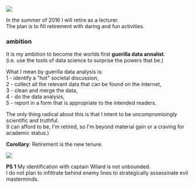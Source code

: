 
![](http://i.imgur.com/EUqpWPt.jpg)

In the summer of 2016 I will retire as a lecturer.  
The plan is to fill retirement with daring and fun activities.

### ambition
It is my ambition to become the worlds first **guerilla data annalist**.    
(i.e. use the tools of data science to surprise the powers that be.)

What I mean by guerilla data analysis is:   
1 - identify a "hot" societal discussion,  
2 - collect all the relevant data that can be found on the internet,  
3 - clean and merge the data,  
4 - do the data analysis,  
5 - report in a form that is appropriate to the intended readers.  

The only thing radical about this is that I intent to be uncompromisingly scientific and truthful.  
(I can afford to be, I'm retired, so I'm beyond material gain or a craving for academic status.)  

**Corollary**: Retirement is the new tenure.

![](http://i.imgur.com/Ikxwitb.jpg)

**PS 1** 
My identification with captain Wilard is not unbounded.  
I do not plan to infiltrate behind enemy lines to strategically assassinate evil masterminds.  



